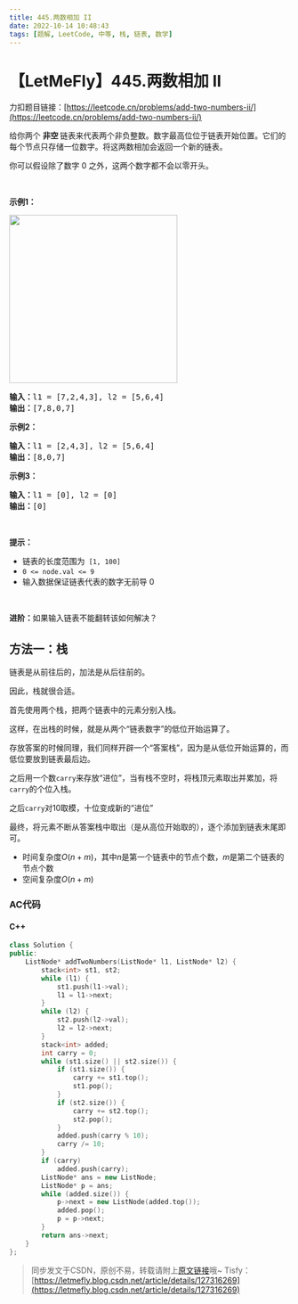 ```yaml
---
title: 445.两数相加 II
date: 2022-10-14 10:48:43
tags: [题解, LeetCode, 中等, 栈, 链表, 数学]
---
```


# 【LetMeFly】445.两数相加 II

力扣题目链接：[https://leetcode.cn/problems/add-two-numbers-ii/](https://leetcode.cn/problems/add-two-numbers-ii/)

<p>给你两个 <strong>非空 </strong>链表来代表两个非负整数。数字最高位位于链表开始位置。它们的每个节点只存储一位数字。将这两数相加会返回一个新的链表。</p>

<p>你可以假设除了数字 0 之外，这两个数字都不会以零开头。</p>

<p>&nbsp;</p>

<p><strong>示例1：</strong></p>

<p><img alt="" src="https://pic.leetcode-cn.com/1626420025-fZfzMX-image.png" style="width: 302px; " /></p>

<pre>
<strong>输入：</strong>l1 = [7,2,4,3], l2 = [5,6,4]
<strong>输出：</strong>[7,8,0,7]
</pre>

<p><strong>示例2：</strong></p>

<pre>
<strong>输入：</strong>l1 = [2,4,3], l2 = [5,6,4]
<strong>输出：</strong>[8,0,7]
</pre>

<p><strong>示例3：</strong></p>

<pre>
<strong>输入：</strong>l1 = [0], l2 = [0]
<strong>输出：</strong>[0]
</pre>

<p>&nbsp;</p>

<p><strong>提示：</strong></p>

<ul>
	<li>链表的长度范围为<code> [1, 100]</code></li>
	<li><code>0 &lt;= node.val &lt;= 9</code></li>
	<li>输入数据保证链表代表的数字无前导 0</li>
</ul>

<p>&nbsp;</p>

<p><strong>进阶：</strong>如果输入链表不能翻转该如何解决？</p>


    
## 方法一：栈

链表是从前往后的，加法是从后往前的。

因此，栈就很合适。

首先使用两个栈，把两个链表中的元素分别入栈。

这样，在出栈的时候，就是从两个“链表数字”的低位开始运算了。

存放答案的时候同理，我们同样开辟一个“答案栈”，因为是从低位开始运算的，而低位要放到链表最后边。

之后用一个数```carry```来存放“进位”，当有栈不空时，将栈顶元素取出并累加，将```carry```的个位入栈。

之后```carry```对10取模，十位变成新的“进位”

最终，将元素不断从答案栈中取出（是从高位开始取的），逐个添加到链表末尾即可。

+ 时间复杂度$O(n+m)$，其中$n$是第一个链表中的节点个数，$m$是第二个链表的节点个数
+ 空间复杂度$O(n+m)$

### AC代码

#### C++

```cpp
class Solution {
public:
    ListNode* addTwoNumbers(ListNode* l1, ListNode* l2) {
        stack<int> st1, st2;
        while (l1) {
            st1.push(l1->val);
            l1 = l1->next;
        }
        while (l2) {
            st2.push(l2->val);
            l2 = l2->next;
        }
        stack<int> added;
        int carry = 0;
        while (st1.size() || st2.size()) {
            if (st1.size()) {
                carry += st1.top();
                st1.pop();
            }
            if (st2.size()) {
                carry += st2.top();
                st2.pop();
            }
            added.push(carry % 10);
            carry /= 10;
        }
        if (carry)
            added.push(carry);
        ListNode* ans = new ListNode;
        ListNode* p = ans;
        while (added.size()) {
            p->next = new ListNode(added.top());
            added.pop();
            p = p->next;
        }
        return ans->next;
    }
};
```

> 同步发文于CSDN，原创不易，转载请附上[原文链接](https://blog.letmefly.xyz/2022/10/14/LeetCode%200445.%E4%B8%A4%E6%95%B0%E7%9B%B8%E5%8A%A0II/)哦~
> Tisfy：[https://letmefly.blog.csdn.net/article/details/127316269](https://letmefly.blog.csdn.net/article/details/127316269)
